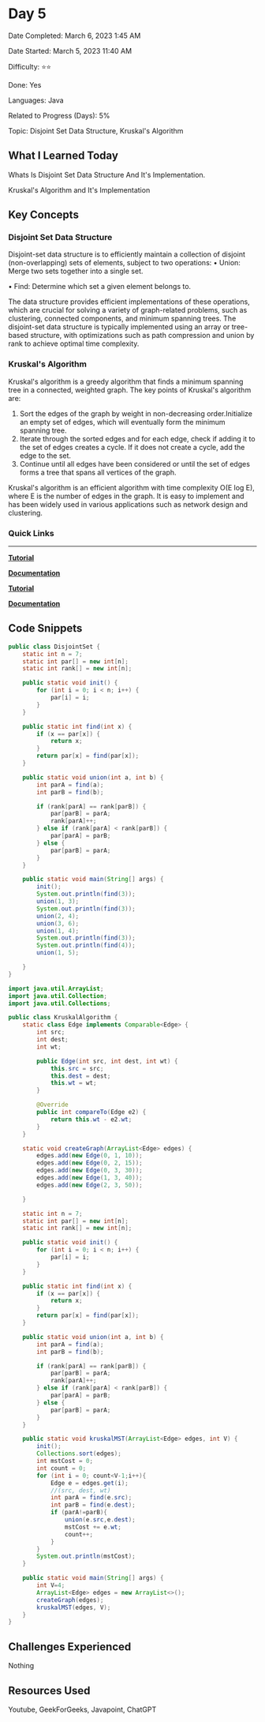 # Day 5

Date Completed: March 6, 2023 1:45 AM

Date Started: March 5, 2023 11:40 AM

Difficulty: ⭐⭐

Done: Yes

Languages: Java

Related to Progress (Days): 5%

Topic: Disjoint Set Data Structure, Kruskal's Algorithm


## What I Learned Today

Whats Is Disjoint Set Data Structure And It's Implementation.

Kruskal's Algorithm and It's Implementation 

## Key Concepts

### **Disjoint Set Data Structure**

Disjoint-set data structure is to efficiently maintain a collection of disjoint (non-overlapping) sets of elements, subject to two operations:
• Union: Merge two sets together into a single set.

• Find: Determine which set a given element belongs to.

The data structure provides efficient implementations of these operations, which are crucial for solving a variety of graph-related problems, such as clustering, connected components, and minimum spanning trees. The disjoint-set data structure is typically implemented using an array or tree-based structure, with optimizations such as path compression and union by rank to achieve optimal time complexity.

### Kruskal's Algorithm

Kruskal's algorithm is a greedy algorithm that finds a minimum spanning tree in a connected, weighted graph. The key points of Kruskal's algorithm are:

1. Sort the edges of the graph by weight in non-decreasing order.Initialize an empty set of edges, which will eventually form the minimum spanning tree.
2. Iterate through the sorted edges and for each edge, check if adding it to the set of edges creates a cycle. If it does not create a cycle, add the edge to the set.
3. Continue until all edges have been considered or until the set of edges forms a tree that spans all vertices of the graph.

Kruskal's algorithm is an efficient algorithm with time complexity O(E log E), where E is the number of edges in the graph. It is easy to implement and has been widely used in various applications such as network design and clustering.

### Quick Links

---

[**Tutorial**](https://youtu.be/wU6udHRIkcc)

[**Documentation**](https://www.javatpoint.com/disjoint-set-data-structure)

[**Tutorial**](https://youtu.be/DMnDM_sxVig)

[**Documentation**](https://www.geeksforgeeks.org/kruskals-minimum-spanning-tree-algorithm-greedy-algo-2/)

## Code Snippets

```java
public class DisjointSet {
    static int n = 7;
    static int par[] = new int[n];
    static int rank[] = new int[n];

    public static void init() {
        for (int i = 0; i < n; i++) {
            par[i] = i;
        }
    }

    public static int find(int x) {
        if (x == par[x]) {
            return x;
        }
        return par[x] = find(par[x]);
    }

    public static void union(int a, int b) {
        int parA = find(a);
        int parB = find(b);

        if (rank[parA] == rank[parB]) {
            par[parB] = parA;
            rank[parA]++;
        } else if (rank[parA] < rank[parB]) {
            par[parA] = parB;
        } else {
            par[parB] = parA;
        }
    }

    public static void main(String[] args) {
        init();
        System.out.println(find(3));
        union(1, 3);
        System.out.println(find(3));
        union(2, 4);
        union(3, 6);
        union(1, 4);
        System.out.println(find(3));
        System.out.println(find(4));
        union(1, 5);

    }
}
```

```java
import java.util.ArrayList;
import java.util.Collection;
import java.util.Collections;

public class KruskalAlgorithm {
    static class Edge implements Comparable<Edge> {
        int src;
        int dest;
        int wt;

        public Edge(int src, int dest, int wt) {
            this.src = src;
            this.dest = dest;
            this.wt = wt;
        }

        @Override
        public int compareTo(Edge e2) {
            return this.wt - e2.wt;
        }
    }

    static void createGraph(ArrayList<Edge> edges) {
        edges.add(new Edge(0, 1, 10));
        edges.add(new Edge(0, 2, 15));
        edges.add(new Edge(0, 3, 30));
        edges.add(new Edge(1, 3, 40));
        edges.add(new Edge(2, 3, 50));

    }

    static int n = 7;
    static int par[] = new int[n];
    static int rank[] = new int[n];

    public static void init() {
        for (int i = 0; i < n; i++) {
            par[i] = i;
        }
    }

    public static int find(int x) {
        if (x == par[x]) {
            return x;
        }
        return par[x] = find(par[x]);
    }

    public static void union(int a, int b) {
        int parA = find(a);
        int parB = find(b);

        if (rank[parA] == rank[parB]) {
            par[parB] = parA;
            rank[parA]++;
        } else if (rank[parA] < rank[parB]) {
            par[parA] = parB;
        } else {
            par[parB] = parA;
        }
    }

    public static void kruskalMST(ArrayList<Edge> edges, int V) {
        init();
        Collections.sort(edges);
        int mstCost = 0;
        int count = 0;
        for (int i = 0; count<V-1;i++){
            Edge e = edges.get(i);
            //(src, dest, wt)
            int parA = find(e.src);
            int parB = find(e.dest);
            if (parA!=parB){
                union(e.src,e.dest);
                mstCost += e.wt;
                count++;
            }
        }
        System.out.println(mstCost);
    }

    public static void main(String[] args) {
        int V=4;
        ArrayList<Edge> edges = new ArrayList<>();
        createGraph(edges);
        kruskalMST(edges, V);
    }
}
```

## Challenges Experienced

Nothing

## Resources Used

Youtube, GeekForGeeks, Javapoint, ChatGPT
